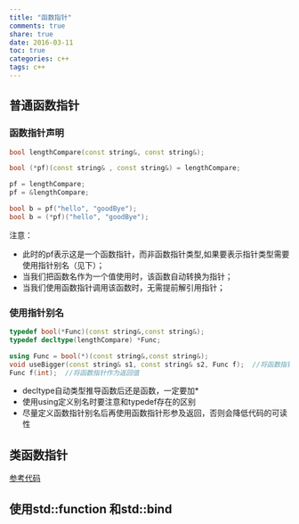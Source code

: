 ```yaml
---
title: "函数指针"
comments: true
share: true
date: 2016-03-11
toc: true
categories: c++
tags: c++
---
```


## 普通函数指针

### 函数指针声明

```c++
bool lengthCompare(const string&, const string&); 

bool (*pf)(const string& , const string&) = lengthCompare; 

pf = lengthCompare; 
pf = &lengthCompare; 

bool b = pf("hello", "goodBye"); 
bool b = (*pf)("hello", "goodBye"); 
 ```

注意：  

* 此时的pf表示这是一个函数指针，而非函数指针类型,如果要表示指针类型需要使用指针别名（见下）；
* 当我们把函数名作为一个值使用时，该函数自动转换为指针；
* 当我们使用函数指针调用该函数时，无需提前解引用指针；

### 使用指针别名

```c++    
typedef bool(*Func)(const string&,const string&);
typedef decltype(lengthCompare) *Func;  

using Func = bool(*)(const string&,const string&); 
void useBigger(const string& s1, const string& s2, Func f);  //将函数指针作为形参
Func f(int);  //将函数指针作为返回值      
```

* decltype自动类型推导函数后还是函数，一定要加*
* 使用using定义别名时要注意和typedef存在的区别
* 尽量定义函数指针别名后再使用函数指针形参及返回，否则会降低代码的可读性

## 类函数指针

<a href = "https://github.com/KevinSCoder/study/blob/master/C%2B%2B/C%2B%2B_Code/base/src/test_6.cpp">参考代码</a>

## 使用std::function 和std::bind
